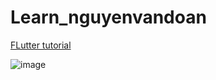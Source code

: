 # Learn_nguyenvandoan

[FLutter tutorial](https://docs.google.com/spreadsheets/d/1sNoXWNRU9LDuTAxp2nluX3pYwInYqrbwaZjUc_DwlBQ/edit#gid=0)

![image](https://user-images.githubusercontent.com/86102398/222339609-b2e4c1bd-1d55-4bf6-9e17-0a490b0c4656.png)
